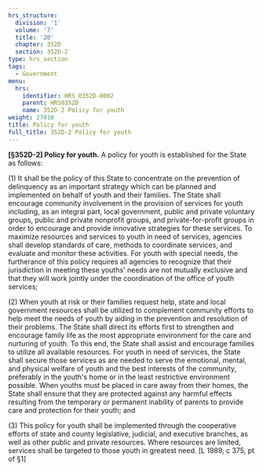```yaml
---
hrs_structure:
  division: '1'
  volume: '7'
  title: '20'
  chapter: 352D
  section: 352D-2
type: hrs_section
tags:
  - Government
menu:
  hrs:
    identifier: HRS_0352D-0002
    parent: HRS0352D
    name: 352D-2 Policy for youth
weight: 27010
title: Policy for youth
full_title: 352D-2 Policy for youth
---
```

**[§352D-2] Policy for youth.** A policy for youth is established for the State as follows:

(1) It shall be the policy of this State to concentrate on the prevention of delinquency as an important strategy which can be planned and implemented on behalf of youth and their families. The State shall encourage community involvement in the provision of services for youth including, as an integral part, local government, public and private voluntary groups, public and private nonprofit groups, and private-for-profit groups in order to encourage and provide innovative strategies for these services. To maximize resources and services to youth in need of services, agencies shall develop standards of care, methods to coordinate services, and evaluate and monitor these activities. For youth with special needs, the furtherance of this policy requires all agencies to recognize that their jurisdiction in meeting these youths' needs are not mutually exclusive and that they will work jointly under the coordination of the office of youth services;

(2) When youth at risk or their families request help, state and local government resources shall be utilized to complement community efforts to help meet the needs of youth by aiding in the prevention and resolution of their problems. The State shall direct its efforts first to strengthen and encourage family life as the most appropriate environment for the care and nurturing of youth. To this end, the State shall assist and encourage families to utilize all available resources. For youth in need of services, the State shall secure those services as are needed to serve the emotional, mental, and physical welfare of youth and the best interests of the community, preferably in the youth's home or in the least restrictive environment possible. When youths must be placed in care away from their homes, the State shall ensure that they are protected against any harmful effects resulting from the temporary or permanent inability of parents to provide care and protection for their youth; and

(3) This policy for youth shall be implemented through the cooperative efforts of state and county legislative, judicial, and executive branches, as well as other public and private resources. Where resources are limited, services shall be targeted to those youth in greatest need. [L 1989, c 375, pt of §1]